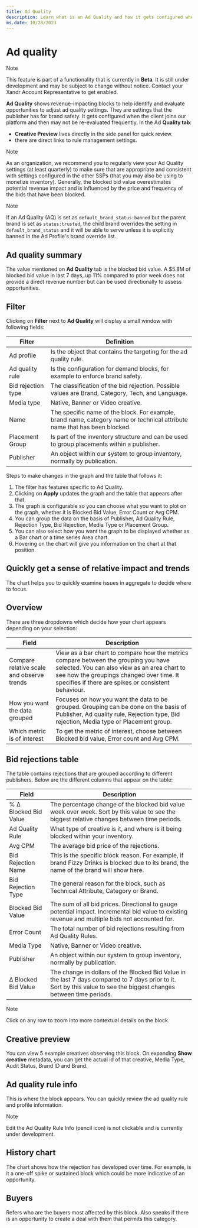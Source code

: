 ```yaml
---
title: Ad Quality
description: Learn what is an Ad Quality and how it gets configured when the client joins our platform. 
ms.date: 10/28/2023
---
```



# Ad quality

> [!NOTE]
> This feature is part of a functionality that is currently in **Beta**. It is still under development and may be subject to change without notice. Contact your Xandr Account Representative to get enabled.

**Ad Quality** shows revenue-impacting
blocks to help identify and evaluate opportunities to adjust ad quality
settings. They are settings that the publisher has for brand safety. It
gets configured when the client joins our platform and then may not be
re-evaluated frequently. In the Ad
**Quality tab**:

- **Creative Preview** lives directly
  in the side panel for quick review.
- there are direct links to rule management settings.

> [!NOTE]
> As an organization, we recommend you to regularly view your Ad Quality settings (at least quarterly) to make sure that are appropriate and consistent with settings configured in the other SSPs (that you may also be using to monetize inventory). Generally, the blocked bid value overestimates potential revenue impact and is influenced by the price and frequency of the bids that have been blocked.

> [!NOTE]
> If an Ad Quality (AQ) is set as `default_brand_status:banned` but the parent brand is set as `status:trusted`, the child brand overrides the setting in `default_brand_status` and it will be able to serve unless it is explicitly banned in the Ad Profile's brand override list.

## Ad quality summary

The value mentioned on **Ad Quality** tab
is the blocked bid value. A $5.8M of blocked bid value in last 7 days,
up 11% compared to prior week does not provide a direct revenue number
but can be used directionally to assess opportunities.

## Filter

Clicking on **Filter** next to
**Ad Quality** will display a small window
with following fields:

| Filter | Definition |
|---|---|
| Ad profile | Is the object that contains the targeting for the ad quality rule. |
| Ad quality rule | Is the configuration for demand blocks, for example to enforce brand safety. |
| Bid rejection type | The classification of the bid rejection. Possible values are Brand, Category, Tech, and Language. |
| Media type | Native, Banner or Video creative. |
| Name | The specific name of the block. For example, brand name, category name or technical attribute name that has been blocked. |
| Placement Group | Is part of the inventory structure and can be used to group placements within a publisher. |
| Publisher | An object within our system to group inventory, normally by publication. |

Steps to make changes in the graph and the table that follows it:

1. The filter has features specific to Ad Quality.
1. Clicking on **Apply** updates the
    graph and the table that appears after that.
1. The graph is configurable so you can choose what you want to plot on
    the graph, whether it is Blocked Bid Value, Error Count or Avg CPM.
1. You can group the data on the basis of Publisher, Ad Quality Rule,
    Rejection Type, Bid Rejection, Media Type or Placement Group.
1. You can also select how you want the graph to be displayed whether
    as a Bar chart or a time series Area chart.
1. Hovering on the chart will give you information on the chart at that
    position.

## Quickly get a sense of relative impact and trends

The chart helps you to quickly examine issues in aggregate to decide
where to focus.

## Overview

There are three dropdowns which decide how your chart appears depending
on your selection:

| Field | Description |
|---|---|
| Compare relative scale and observe trends | View as a bar chart to compare how the metrics compare between the grouping you have selected. You can also view as an area chart to see how the groupings changed over time. It specifies if there are spikes or consistent behaviour. |
| How you want the data grouped | Focuses on how you want the data to be grouped. Grouping can be done on the basis of Publisher, Ad quality rule, Rejection type, Bid rejection, Media type or Placement group. |
| Which metric is of interest | To get the metric of interest, choose between Blocked bid value, Error count and Avg CPM. |

## Bid rejections table

The table contains rejections that are grouped according to different
publishers. Below are the different columns that appear on the table:

| Field | Description |
|---|---|
| % Δ Blocked Bid Value | The percentage change of the blocked bid value week over week. Sort by this value to see the biggest relative changes between time periods. |
| Ad Quality Rule | What type of creative is it, and where is it being blocked within your inventory. |
| Avg CPM | The average bid price of the rejections. |
| Bid Rejection Name | This is the specific block reason. For example, if brand Fizzy Drinks is blocked due to its brand, the name of the brand will show here. |
| Bid Rejection Type | The general reason for the block, such as Technical Attribute, Category or Brand. |
| Blocked Bid Value | The sum of all bid prices. Directional to gauge potential impact. Incremental bid value to existing revenue and multiple bids not accounted for. |
| Error Count | The total number of bid rejections resulting from Ad Quality Rules. |
| Media Type | Native, Banner or Video creative. |
| Publisher | An object within our system to group inventory, normally by publication. |
| Δ Blocked Bid Value | The change in dollars of the Blocked Bid Value in the last 7 days compared to 7 days prior to it. Sort by this value to see the biggest changes between time periods. |

> [!NOTE]
> Click on any row to zoom into more contextual details on the block.

## Creative preview

You can view 5 example creatives observing this block. On expanding
**Show creative** metadata, you can get the actual id of that creative,
Media Type, Audit Status, Brand ID and Brand.

## Ad quality rule info

This is where the block appears. You can quickly review the ad quality
rule and profile information.

> [!NOTE]
> Edit the Ad Quality Rule Info (pencil icon) is not clickable and is currently under development.

## History chart

The chart shows how the rejection has developed over time. For example,
is it a one-off spike or sustained block which could be more indicative
of an opportunity.

## Buyers

Refers who are the buyers most affected by this block. Also speaks if
there is an opportunity to create a deal with them that permits this
category.
